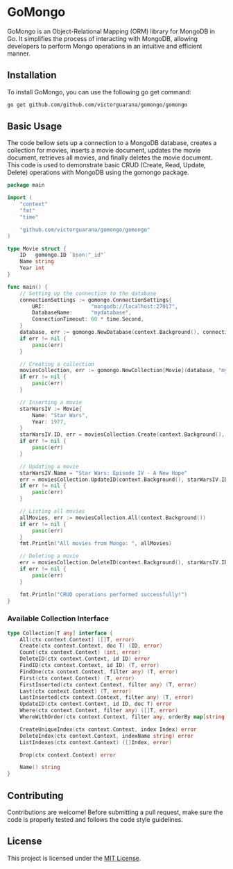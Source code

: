 # GoMongo

GoMongo is an Object-Relational Mapping (ORM) library for MongoDB in Go. It simplifies the process of interacting with MongoDB, allowing developers to perform Mongo operations in an intuitive and efficient manner.

## Installation

To install GoMongo, you can use the following go get command:

```bash
go get github.com/github.com/victorguarana/gomongo/gomongo
```

## Basic Usage
The code bellow sets up a connection to a MongoDB database, creates a collection for movies, inserts a movie document, updates the movie document, retrieves all movies, and finally deletes the movie document. This code is used to demonstrate basic CRUD (Create, Read, Update, Delete) operations with MongoDB using the gomongo package.

```go
package main

import (
	"context"
	"fmt"
	"time"

	"github.com/victorguarana/gomongo/gomongo"
)

type Movie struct {
	ID   gomongo.ID `bson:"_id"`
	Name string
	Year int
}

func main() {
	// Setting up the connection to the database
	connectionSettings := gomongo.ConnectionSettings{
		URI:               "mongodb://localhost:27017",
		DatabaseName:      "mydatabase",
		ConnectionTimeout: 60 * time.Second,
	}
	database, err := gomongo.NewDatabase(context.Background(), connectionSettings)
	if err != nil {
		panic(err)
	}

	// Creating a collection
	moviesCollection, err := gomongo.NewCollection[Movie](database, "mymovies")
	if err != nil {
		panic(err)
	}

	// Inserting a movie
	starWarsIV := Movie{
		Name: "Star Wars",
		Year: 1977,
	}
	starWarsIV.ID, err = moviesCollection.Create(context.Background(), starWarsIV)
	if err != nil {
		panic(err)
	}

	// Updating a movie
	starWarsIV.Name = "Star Wars: Episode IV - A New Hope"
	err = moviesCollection.UpdateID(context.Background(), starWarsIV.ID, starWarsIV)
	if err != nil {
		panic(err)
	}

	// Listing all movies
	allMovies, err := moviesCollection.All(context.Background())
	if err != nil {
		panic(err)
	}
	fmt.Println("All movies from Mongo: ", allMovies)

	// Deleting a movie
	err = moviesCollection.DeleteID(context.Background(), starWarsIV.ID)
	if err != nil {
		panic(err)
	}

	fmt.Println("CRUD operations performed successfully!")
}
```

### Available Collection Interface
```go
type Collection[T any] interface {
	All(ctx context.Context) ([]T, error)
	Create(ctx context.Context, doc T) (ID, error)
	Count(ctx context.Context) (int, error)
	DeleteID(ctx context.Context, id ID) error
	FindID(ctx context.Context, id ID) (T, error)
	FindOne(ctx context.Context, filter any) (T, error)
	First(ctx context.Context) (T, error)
	FirstInserted(ctx context.Context, filter any) (T, error)
	Last(ctx context.Context) (T, error)
	LastInserted(ctx context.Context, filter any) (T, error)
	UpdateID(ctx context.Context, id ID, doc T) error
	Where(ctx context.Context, filter any) ([]T, error)
	WhereWithOrder(ctx context.Context, filter any, orderBy map[string]OrderBy) ([]T, error)

	CreateUniqueIndex(ctx context.Context, index Index) error
	DeleteIndex(ctx context.Context, indexName string) error
	ListIndexes(ctx context.Context) ([]Index, error)

	Drop(ctx context.Context) error

	Name() string
}
```

## Contributing

Contributions are welcome! Before submitting a pull request, make sure the code is properly tested and follows the code style guidelines.

## License

This project is licensed under the [MIT License](https://github.com/victorguarana/gomongo/blob/main/LICENSE).

